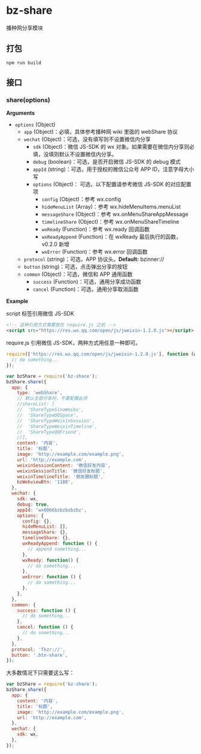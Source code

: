 # bz-share
播种网分享模块

## 打包

```shell
npm run build
```

## 接口

### share(options)

**Arguments**

- `options` (Object)
  - `app` (Object)：必填，具体参考播种网 wiki 里面的 webShare 协议
  - `wechat` (Object)：可选，没有填写则不设置微信内分享
    - `sdk` (Object)：微信 JS-SDK 的 wx 对象。如果需要在微信内分享则必填，没填则默认不设置微信内分享。
    - `debug` (boolean)：可选，是否开启微信 JS-SDK 的 debug 模式
    - `appId` (string)：可选，用于授权的微信公众号 APP ID，注意字母大小写
    - `options` (Object)： 可选，以下配置请参考微信 JS-SDK 的对应配置项
      - `config` (Object)：参考 wx.config
      - `hideMenuList` (Array)：参考 wx.hideMenuItems.menuList
      - `messageShare` (Object)：参考 wx.onMenuShareAppMessage
      - `timelineShare` (Object)：参考 wx.onMenuShareTimeline
      - `wxReady` (Function)：参考 wx.ready 回调函数
      - `wxReadyAppend` (Function)：在 wxReady 最后执行的函数，v0.2.0 新增
      - `wxError` (Function)：参考 wx.error 回调函数
  - `protocol` (string)：可选，APP 协议头。**Default:** bzinner://
  - `button` (string)：可选，点击弹出分享的按钮
  - `common` (Object)：可选，微信和 APP 通用函数
    - `success` (Function)：可选，通用分享成功函数
    - `cancel` (Function)：可选，通用分享取消函数

**Example**

script 标签引用微信 JS-SDK
```html
<!-- 这种引用方式需要放在 require.js 之前 -->
<script src="https://res.wx.qq.com/open/js/jweixin-1.2.0.js"></script>
```

require.js 引用微信 JS-SDK，两种方式用任意一种即可。
```javascript
require(['https://res.wx.qq.com/open/js/jweixin-1.2.0.js'], function (wx) {
  // do something...
});
```

```javascript
var bzShare = require('bz-share');
bzShare.share({
  app: {
    type: 'webShare',
    // 默认全部分享时，不要配置此项
    //shareList: [
    //  'ShareTypeSinaWeibo',
    //  'ShareTypeQQSpace',
    //  'ShareTypeWeixinSession',
    //  'ShareTypeWeixinTimeline',
    //  'ShareTypeQQFriend',
    //],
    content: '内容',
    title: '标题',
    image: 'http://example.com/example.png',
    url: 'http://example.com',
    weixinSessionContent: '微信好友内容', 
    weixinSessionTitle: '微信好友标题', 
    weixinTimelineTitle: '朋友圈标题',
    bzWebviewBtn: '1100',
  },
  wechat: {
    sdk: wx,
    debug: true,
    appId: 'wx0066bzbzbzbzbz',
    options: {
      config: {},
      hideMenuList: [],
      messageShare: {},
      timelineShare: {},
      wxReadyAppend: function () {
        // append something...
      },
      wxReady: function() {
        // do something...
      },
      wxError: function () {
        // do something...
      },
    },
  },
  common: {
    success: function () {
      // do something...
    },
    cancel: function () {
      // do something...
    },
  },
  protocol: 'fkzr://',
  button: '.btn-share',
});
```

大多数情况下只需要这么写：
```javascript
var bzShare = require('bz-share');
bzShare.share({
  app: {
    content: '内容',
    title: '标题',
    image: 'http://example.com/example.png',
    url: 'http://example.com',
  },
  wechat: {
    sdk: wx,
  },
});
```
